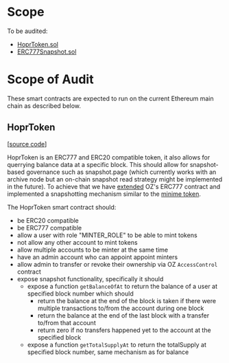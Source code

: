 # Scope

To be audited:

- [HoprToken.sol](https://github.com/hoprnet/hoprnet/blob/713a02a3ffcffd9ae817c24d09e5426cc153878a/packages/ethereum/contracts/HoprToken.sol)
- [ERC777Snapshot.sol](https://github.com/hoprnet/hoprnet/blob/713a02a3ffcffd9ae817c24d09e5426cc153878a/packages/ethereum/contracts/ERC777/ERC777Snapshot.sol)

# Scope of Audit

These smart contracts are expected to run on the current Ethereum main chain as described below.

## HoprToken

[[source code](https://github.com/hoprnet/hoprnet/blob/713a02a3ffcffd9ae817c24d09e5426cc153878a/packages/ethereum/contracts/HoprToken.sol)]

HoprToken is an ERC777 and ERC20 compatible token, it also allows for querrying balance data at a specific block. This should allow for snapshot-based governance such as snapshot.page (which currently works with an archive node but an on-chain snapshot read strategy might be implemented in the future). To achieve that we have [extended](https://github.com/hoprnet/hoprnet/blob/713a02a3ffcffd9ae817c24d09e5426cc153878a/packages/ethereum/contracts/ERC777/ERC777Snapshot.sol) OZ's ERC777 contract and implemented a snapshotting mechanism similar to the [minime token](https://github.com/Giveth/minime/blob/ea04d950eea153a04c51fa510b068b9dded390cb/contracts/MiniMeToken.sol).

The HoprToken smart contract should:

- be ERC20 compatible
- be ERC777 compatible
- allow a user with role "MINTER_ROLE" to be able to mint tokens
- not allow any other account to mint tokens
- allow multiple accounts to be minter at the same time
- have an admin account who can appoint appoint minters
- allow admin to transfer or revoke their ownership via OZ `AccessControl` contract
- expose snapshot functionality, specifically it should
  - expose a function `getBalanceOfAt` to return the balance of a user at specified block number which should
    - return the balance at the end of the block is taken if there were multiple transactions to/from the account during one block
    - return the balance at the end of the last block with a transfer to/from that account
    - return zero if no transfers happened yet to the account at the specified block
  - expose a function `getTotalSupplyAt` to return the totalSupply at specified block number, same mechanism as for balance
